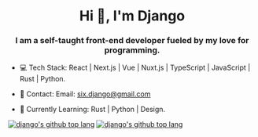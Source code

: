 <h1 align="center">Hi 👋, I'm Django</h1>

<h3 align="center">I am a self-taught front-end developer fueled by my love for programming.</h3>

- 💻 Tech Stack: React | Next.js | Vue | Nuxt.js | TypeScript | JavaScript | Rust | Python.

- 📮 Contact: Email: six.django@gmail.com

- 📖 Currently Learning: Rust | Python | Design.


[![django's github top lang](https://github-readme-stats.vercel.app/api/top-langs/?username=sixdjango&layout=compact&card_width=1000&theme=dark#gh-dark-mode-only)](https://github.com/anuraghazra/github-readme-stats#gh-dark-mode-only)
[![django's github top lang](https://github-readme-stats.vercel.app/api/top-langs/?username=sixdjango&layout=compact&card_width=1000&theme=buefy#gh-light-mode-only)](https://github.com/anuraghazra/github-readme-stats#gh-light-mode-only)